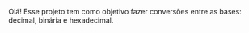 Olá! Esse projeto tem como objetivo fazer conversões entre as bases: decimal, binária e hexadecimal. 